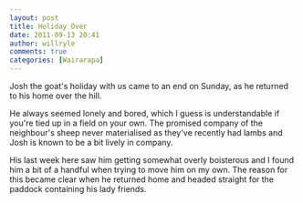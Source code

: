 ```yaml
---
layout: post
title: Holiday Over
date: 2011-09-13 20:41
author: willryle
comments: true
categories: [Wairarapa]
---
```

Josh the goat's holiday with us came to an end on Sunday, as he returned to his home over the hill.

He always seemed lonely and bored, which I guess is understandable if you're tied up in a field on your own. The promised company of the neighbour's sheep never materialised as they've recently had lambs and Josh is known to be a bit lively in company.

His last week here saw him getting somewhat overly boisterous and I found him a bit of a handful when trying to move him on my own. The reason for this became clear when he returned home and headed straight for the paddock containing his lady friends.
